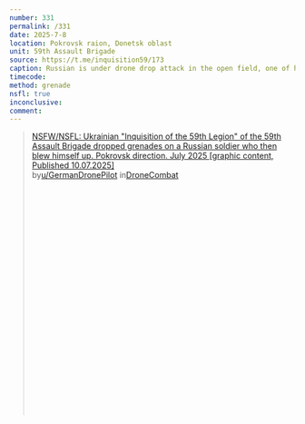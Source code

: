 ```yaml
---
number: 331
permalink: /331
date: 2025-7-8
location: Pokrovsk raion, Donetsk oblast
unit: 59th Assault Brigade
source: https://t.me/inquisition59/173
caption: Russian is under drone drop attack in the open field, one of his legs is missing below knee, the other one barely attached. He pulls the pin on his grenade and leaves it besides him to detonate while he covers his face with hands
timecode: 
method: grenade
nsfl: true
inconclusive: 
comment: 
---
```

<blockquote class="reddit-embed-bq" style="height:500px" data-embed-height="588"><a href="https://www.reddit.com/r/DroneCombat/comments/1lwnq00/nsfwnsfl_ukrainian_inquisition_of_the_59th_legion/">NSFW/NSFL: Ukrainian "Inquisition of the 59th Legion" of the 59th Assault Brigade dropped grenades on a Russian soldier who then blew himself up. Pokrovsk direction. July 2025 [graphic content, Published 10.07.2025]</a><br> by<a href="https://www.reddit.com/user/GermanDronePilot/">u/GermanDronePilot</a> in<a href="https://www.reddit.com/r/DroneCombat/">DroneCombat</a></blockquote><script async="" src="https://embed.reddit.com/widgets.js" charset="UTF-8"></script>